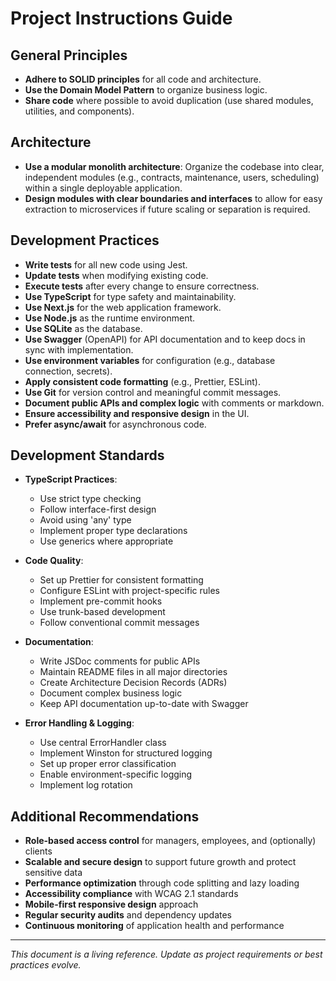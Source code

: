 # Project Instructions Guide

## General Principles
- **Adhere to SOLID principles** for all code and architecture.
- **Use the Domain Model Pattern** to organize business logic.
- **Share code** where possible to avoid duplication (use shared modules, utilities, and components).

## Architecture
- **Use a modular monolith architecture**: Organize the codebase into clear, independent modules (e.g., contracts, maintenance, users, scheduling) within a single deployable application.
- **Design modules with clear boundaries and interfaces** to allow for easy extraction to microservices if future scaling or separation is required.

## Development Practices
- **Write tests** for all new code using Jest.
- **Update tests** when modifying existing code.
- **Execute tests** after every change to ensure correctness.
- **Use TypeScript** for type safety and maintainability.
- **Use Next.js** for the web application framework.
- **Use Node.js** as the runtime environment.
- **Use SQLite** as the database.
- **Use Swagger** (OpenAPI) for API documentation and to keep docs in sync with implementation.
- **Use environment variables** for configuration (e.g., database connection, secrets).
- **Apply consistent code formatting** (e.g., Prettier, ESLint).
- **Use Git** for version control and meaningful commit messages.
- **Document public APIs and complex logic** with comments or markdown.
- **Ensure accessibility and responsive design** in the UI.
- **Prefer async/await** for asynchronous code.

## Development Standards
- **TypeScript Practices**:
  - Use strict type checking
  - Follow interface-first design
  - Avoid using 'any' type
  - Implement proper type declarations
  - Use generics where appropriate

- **Code Quality**:
  - Set up Prettier for consistent formatting
  - Configure ESLint with project-specific rules
  - Implement pre-commit hooks
  - Use trunk-based development
  - Follow conventional commit messages

- **Documentation**:
  - Write JSDoc comments for public APIs
  - Maintain README files in all major directories
  - Create Architecture Decision Records (ADRs)
  - Document complex business logic
  - Keep API documentation up-to-date with Swagger

- **Error Handling & Logging**:
  - Use central ErrorHandler class
  - Implement Winston for structured logging
  - Set up proper error classification
  - Enable environment-specific logging
  - Implement log rotation

## Additional Recommendations
- **Role-based access control** for managers, employees, and (optionally) clients
- **Scalable and secure design** to support future growth and protect sensitive data
- **Performance optimization** through code splitting and lazy loading
- **Accessibility compliance** with WCAG 2.1 standards
- **Mobile-first responsive design** approach
- **Regular security audits** and dependency updates
- **Continuous monitoring** of application health and performance

---

*This document is a living reference. Update as project requirements or best practices evolve.*
